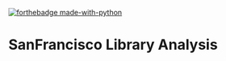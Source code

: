 [![forthebadge made-with-python](http://ForTheBadge.com/images/badges/made-with-python.svg)](https://www.python.org/)
# SanFrancisco Library Analysis
